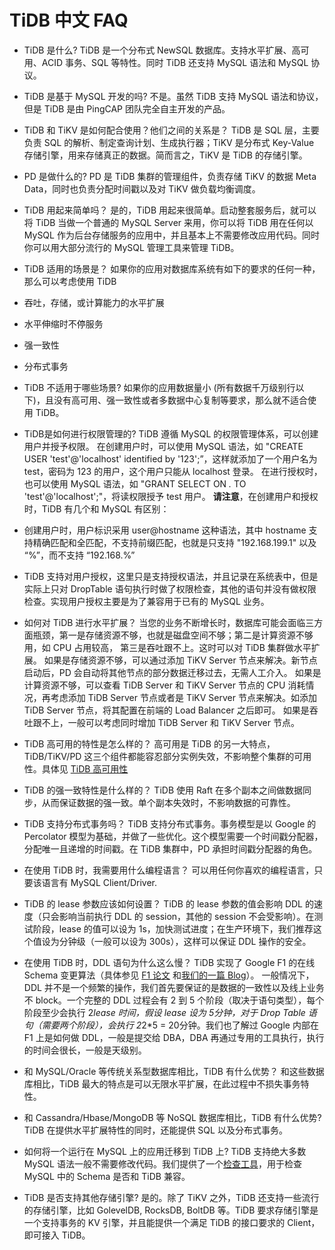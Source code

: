 # TiDB 中文 FAQ

* TiDB 是什么?
TiDB 是一个分布式 NewSQL 数据库。支持水平扩展、高可用、ACID 事务、SQL 等特性。同时 TiDB 还支持 MySQL 语法和 MySQL 协议。

* TiDB 是基于 MySQL 开发的吗?
不是。虽然 TiDB 支持 MySQL 语法和协议，但是 TiDB 是由 PingCAP 团队完全自主开发的产品。

* TiDB 和 TiKV 是如何配合使用？他们之间的关系是？
TiDB 是 SQL 层，主要负责 SQL 的解析、制定查询计划、生成执行器；TiKV 是分布式 Key-Value 存储引擎，用来存储真正的数据。简而言之，TiKV 是 TiDB 的存储引擎。

* PD 是做什么的?
PD 是 TiDB 集群的管理组件，负责存储 TiKV 的数据 Meta Data，同时也负责分配时间戳以及对 TiKV 做负载均衡调度。

* TiDB 用起来简单吗？
是的，TiDB 用起来很简单。启动整套服务后，就可以将 TiDB 当做一个普通的 MySQL Server 来用，你可以将 TiDB 用在任何以 MySQL 作为后台存储服务的应用中，并且基本上不需要修改应用代码。同时你可以用大部分流行的 MySQL 管理工具来管理 TiDB。

* TiDB 适用的场景是？
如果你的应用对数据库系统有如下的要求的任何一种，那么可以考虑使用 TiDB
 * 吞吐，存储，或计算能力的水平扩展
 * 水平伸缩时不停服务
 * 强一致性
 * 分布式事务

* TiDB 不适用于哪些场景?
如果你的应用数据量小 (所有数据千万级别行以下)，且没有高可用、强一致性或者多数据中心复制等要求，那么就不适合使用 TiDB。

* TiDB是如何进行权限管理的?
	TiDB 遵循 MySQL 的权限管理体系，可以创建用户并授予权限。
在创建用户时，可以使用 MySQL 语法，如 "CREATE USER 'test'@'localhost' identified by '123';”，这样就添加了一个用户名为 test，密码为 123 的用户，这个用户只能从 localhost 登录。
在进行授权时，也可以使用 MySQL 语法，如 "GRANT SELECT ON *.* TO  'test'@'localhost';"，将读权限授予 test 用户。
**请注意**，在创建用户和授权时，TiDB 有几个和 MySQL 有区别：
 * 创建用户时，用户标识采用 user@hostname 这种语法，其中 hostname 支持精确匹配和全匹配，不支持前缀匹配，也就是只支持 "192.168.199.1" 以及 “%”，而不支持 “192.168.%”
 * TiDB 支持对用户授权，这里只是支持授权语法，并且记录在系统表中，但是实际上只对 DropTable 语句执行时做了权限检查，其他的语句并没有做权限检查。实现用户授权主要是为了兼容用于已有的 MySQL 业务。	

* 如何对 TiDB 进行水平扩展？
当您的业务不断增长时，数据库可能会面临三方面瓶颈，第一是存储资源不够，也就是磁盘空间不够；第二是计算资源不够用，如 CPU 占用较高， 第三是吞吐跟不上。这时可以对 TiDB 集群做水平扩展。
如果是存储资源不够，可以通过添加 TiKV Server 节点来解决。新节点启动后，PD 会自动将其他节点的部分数据迁移过去，无需人工介入。
如果是计算资源不够，可以查看 TiDB Server 和 TiKV Server 节点的 CPU 消耗情况，再考虑添加 TiDB Server 节点或者是 TiKV Server 节点来解决。如添加 TiDB Server 节点，将其配置在前端的 Load Balancer 之后即可。
如果是吞吐跟不上，一般可以考虑同时增加 TiDB Server 和 TiKV Server 节点。

* TiDB 高可用的特性是怎么样的？
高可用是 TiDB 的另一大特点，TiDB/TiKV/PD 这三个组件都能容忍部分实例失效，不影响整个集群的可用性。具体见 [ TiDB 高可用性](https://github.com/pingcap/docs-cn#高可用)

* TiDB 的强一致特性是什么样的？
TiDB 使用 Raft 在多个副本之间做数据同步，从而保证数据的强一致。单个副本失效时，不影响数据的可靠性。

* TiDB 支持分布式事务吗？
TiDB 支持分布式事务。事务模型是以 Google 的 Percolator 模型为基础，并做了一些优化。这个模型需要一个时间戳分配器，分配唯一且递增的时间戳。在 TiDB 集群中，PD 承担时间戳分配器的角色。

* 在使用 TiDB 时，我需要用什么编程语言？
可以用任何你喜欢的编程语言，只要该语言有 MySQL Client/Driver.

* TiDB 的 lease 参数应该如何设置？
TiDB 的 lease 参数的值会影响 DDL 的速度（只会影响当前执行 DDL 的 session，其他的 session 不会受影响）。在测试阶段，lease 的值可以设为 1s，加快测试进度；在生产环境下，我们推荐这个值设为分钟级（一般可以设为 300s），这样可以保证 DDL 操作的安全。

* 在使用 TiDB 时，DDL 语句为什么这么慢？
TiDB 实现了 Google F1 的在线 Schema 变更算法（具体参见 [F1 论文](http://research.google.com/pubs/pub41376.html) 和[我们的一篇 Blog](https://github.com/ngaut/builddatabase/blob/master/f1/schema-change.md)）。 一般情况下，DDL 并不是一个频繁的操作，我们首先要保证的是数据的一致性以及线上业务不 block。一个完整的 DDL 过程会有 2 到 5 个阶段（取决于语句类型），每个阶段至少会执行 2*lease 时间，假设 lease 设为 5分钟，对于 Drop Table 语句（需要两个阶段），会执行 2*2*5 = 20分钟。我们也了解过 Google 内部在 F1 上是如何做 DDL，一般是提交给 DBA，DBA 再通过专用的工具执行，执行的时间会很长，一般是天级别。

* 和 MySQL/Oracle 等传统关系型数据库相比，TiDB 有什么优势？
和这些数据库相比，TiDB 最大的特点是可以无限水平扩展，在此过程中不损失事务特性。

* 和 Cassandra/Hbase/MongoDB 等 NoSQL 数据库相比，TiDB 有什么优势?
TiDB 在提供水平扩展特性的同时，还能提供 SQL 以及分布式事务。

* 如何将一个运行在 MySQL 上的应用迁移到 TiDB 上?
TiDB 支持绝大多数 MySQL 语法一般不需要修改代码。我们提供了一个[检查工具](https://github.com/pingcap/tidb-tools/tree/master/checker)，用于检查 MySQL 中的 Schema 是否和 TiDB 兼容。

* TiDB 是否支持其他存储引擎?
是的。除了 TiKV 之外，TiDB 还支持一些流行的存储引擎，比如 GolevelDB, RocksDB,  BoltDB 等。TiDB 要求存储引擎是一个支持事务的 KV 引擎，并且能提供一个满足 TiDB 的接口要求的 Client，即可接入 TiDB。
